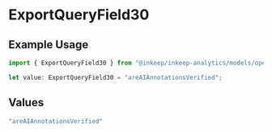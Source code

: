 # ExportQueryField30

## Example Usage

```typescript
import { ExportQueryField30 } from "@inkeep/inkeep-analytics/models/operations";

let value: ExportQueryField30 = "areAIAnnotationsVerified";
```

## Values

```typescript
"areAIAnnotationsVerified"
```